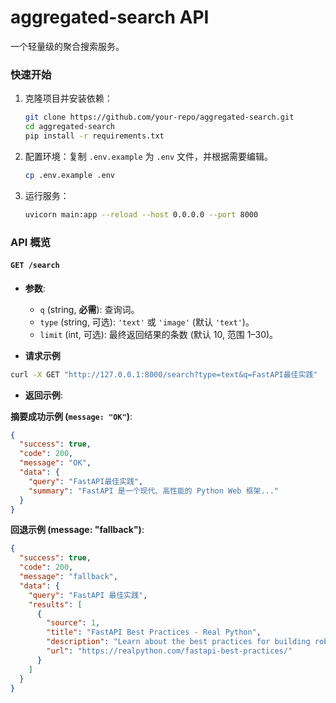 # aggregated-search API

一个轻量级的聚合搜索服务。

### 快速开始

1.  克隆项目并安装依赖：

    ```bash
    git clone https://github.com/your-repo/aggregated-search.git
    cd aggregated-search
    pip install -r requirements.txt
    ```

2.  配置环境：复制 `.env.example` 为 `.env` 文件，并根据需要编辑。

    ```bash
    cp .env.example .env
    ```

3.  运行服务：

    ```bash
    uvicorn main:app --reload --host 0.0.0.0 --port 8000
    ```

### API 概览

#### `GET /search`

- **参数**:
    - `q` (string, **必需**): 查询词。
    - `type` (string, 可选): `'text'` 或 `'image'` (默认 `'text'`)。
    - `limit` (int, 可选): 最终返回结果的条数 (默认 10, 范围 1–30)。


- **请求示例**

```bash
curl -X GET "http://127.0.0.1:8000/search?type=text&q=FastAPI最佳实践"
```

- **返回示例**:

**摘要成功示例 (`message: "OK"`)**:

```json
{
  "success": true,
  "code": 200,
  "message": "OK",
  "data": {
    "query": "FastAPI最佳实践",
    "summary": "FastAPI 是一个现代、高性能的 Python Web 框架..."
  }
}
```

**回退示例 (message: "fallback")**:

```json
{
  "success": true,
  "code": 200,
  "message": "fallback",
  "data": {
    "query": "FastAPI 最佳实践",
    "results": [
      {
        "source": 1,
        "title": "FastAPI Best Practices - Real Python",
        "description": "Learn about the best practices for building robust and maintainable APIs with FastAPI...",
        "url": "https://realpython.com/fastapi-best-practices/"
      }
    ]
  }
}
```
